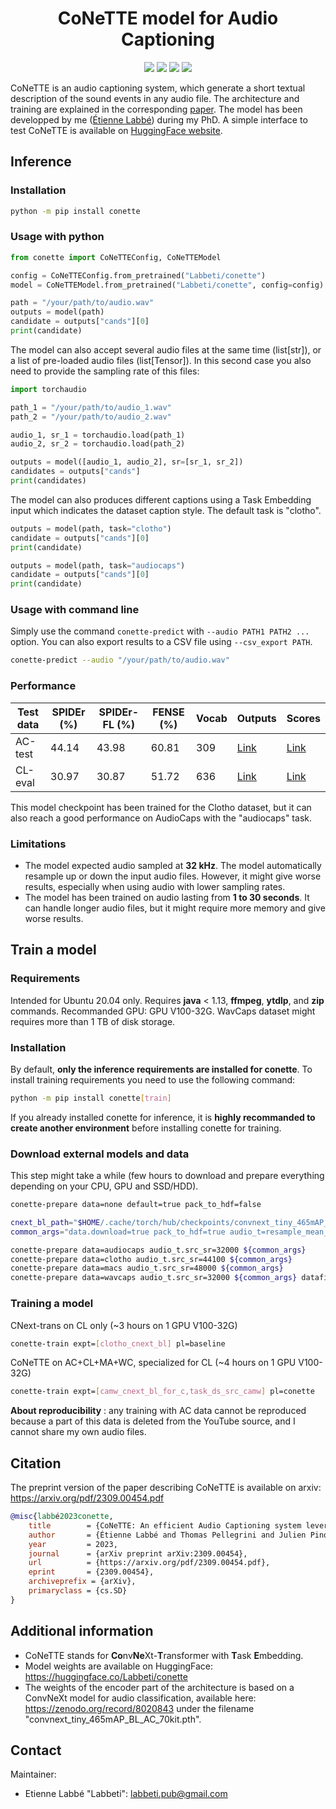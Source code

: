 <div align="center">

# CoNeTTE model for Audio Captioning

[![](<https://img.shields.io/badge/-Python 3.10+-blue?style=for-the-badge&logo=python&logoColor=white>)](https://www.python.org/)
[![](<https://img.shields.io/badge/-PyTorch 1.10.1+-ee4c2c?style=for-the-badge&logo=pytorch&logoColor=white>)](https://pytorch.org/get-started/locally/)
[![](https://img.shields.io/badge/code%20style-black-black.svg?style=for-the-badge&labelColor=gray)](https://black.readthedocs.io/en/stable/)
[![](https://img.shields.io/github/actions/workflow/status/Labbeti/conette-audio-captioning/python-package-pip.yaml?branch=main&style=for-the-badge&logo=github)](https://github.com/Labbeti/conette-audio-captioning/actions)

</div>

CoNeTTE is an audio captioning system, which generate a short textual description of the sound events in any audio file. The architecture and training are explained in the corresponding [paper](https://arxiv.org/pdf/2309.00454.pdf). The model has been developped by me ([Étienne Labbé](https://labbeti.github.io/)) during my PhD. A simple interface to test CoNeTTE is available on [HuggingFace website](https://huggingface.co/spaces/Labbeti/conette).

## Inference

### Installation
```bash
python -m pip install conette
```

### Usage with python
```py
from conette import CoNeTTEConfig, CoNeTTEModel

config = CoNeTTEConfig.from_pretrained("Labbeti/conette")
model = CoNeTTEModel.from_pretrained("Labbeti/conette", config=config)

path = "/your/path/to/audio.wav"
outputs = model(path)
candidate = outputs["cands"][0]
print(candidate)
```

The model can also accept several audio files at the same time (list[str]), or a list of pre-loaded audio files (list[Tensor]). In this second case you also need to provide the sampling rate of this files:

```py
import torchaudio

path_1 = "/your/path/to/audio_1.wav"
path_2 = "/your/path/to/audio_2.wav"

audio_1, sr_1 = torchaudio.load(path_1)
audio_2, sr_2 = torchaudio.load(path_2)

outputs = model([audio_1, audio_2], sr=[sr_1, sr_2])
candidates = outputs["cands"]
print(candidates)
```

The model can also produces different captions using a Task Embedding input which indicates the dataset caption style. The default task is "clotho".

```py
outputs = model(path, task="clotho")
candidate = outputs["cands"][0]
print(candidate)

outputs = model(path, task="audiocaps")
candidate = outputs["cands"][0]
print(candidate)
```

### Usage with command line
Simply use the command `conette-predict` with `--audio PATH1 PATH2 ...` option. You can also export results to a CSV file using `--csv_export PATH`.

```bash
conette-predict --audio "/your/path/to/audio.wav"
```

### Performance

| Test data | SPIDEr (%) | SPIDEr-FL (%) | FENSE (%) | Vocab | Outputs | Scores |
| ------------- | ------------- | ------------- | ------------- | ------------- | ------------- | ------------- |
| AC-test | 44.14 | 43.98 | 60.81 | 309 | [Link](https://github.com/Labbeti/conette-audio-captioning/blob/main/results/conette/outputs_audiocaps_test.csv) | [Link](https://github.com/Labbeti/conette-audio-captioning/blob/main/results/conette/scores_audiocaps_test.yaml) |
| CL-eval | 30.97 | 30.87 | 51.72 | 636 | [Link](https://github.com/Labbeti/conette-audio-captioning/blob/main/results/conette/outputs_clotho_eval.csv) | [Link](https://github.com/Labbeti/conette-audio-captioning/blob/main/results/conette/scores_clotho_eval.yaml) |

This model checkpoint has been trained for the Clotho dataset, but it can also reach a good performance on AudioCaps with the "audiocaps" task.

### Limitations
- The model expected audio sampled at **32 kHz**. The model automatically resample up or down the input audio files. However, it might give worse results, especially when using audio with lower sampling rates.
- The model has been trained on audio lasting from **1 to 30 seconds**. It can handle longer audio files, but it might require more memory and give worse results.

## Train a model
### Requirements
Intended for Ubuntu 20.04 only. Requires **java** < 1.13, **ffmpeg**, **ytdlp**, and **zip** commands.
Recommanded GPU: GPU V100-32G.
WavCaps dataset might requires more than 1 TB of disk storage.

### Installation
By default, **only the inference requirements are installed for conette**. To install training requirements you need to use the following command:
```bash
python -m pip install conette[train]
```
If you already installed conette for inference, it is **highly recommanded to create another environment** before installing conette for training.

### Download external models and data
This step might take a while (few hours to download and prepare everything depending on your CPU, GPU and SSD/HDD).

```bash
conette-prepare data=none default=true pack_to_hdf=false
```

```bash
cnext_bl_path="$HOME/.cache/torch/hub/checkpoints/convnext_tiny_465mAP_BL_AC.pth"
common_args="data.download=true pack_to_hdf=true audio_t=resample_mean_convnext audio_t.pretrain_path=${cnext_bl_path} post_hdf_name=bl pretag=cnext_bl"

conette-prepare data=audiocaps audio_t.src_sr=32000 ${common_args}
conette-prepare data=clotho audio_t.src_sr=44100 ${common_args}
conette-prepare data=macs audio_t.src_sr=48000 ${common_args}
conette-prepare data=wavcaps audio_t.src_sr=32000 ${common_args} datafilter.min_audio_size=0.1 datafilter.max_audio_size=30.0 datafilter.sr=32000
```

### Training a model
CNext-trans on CL only (~3 hours on 1 GPU V100-32G)
```bash
conette-train expt=[clotho_cnext_bl] pl=baseline
```

CoNeTTE on AC+CL+MA+WC, specialized for CL (~4 hours on 1 GPU V100-32G)
```bash
conette-train expt=[camw_cnext_bl_for_c,task_ds_src_camw] pl=conette
```

**About reproducibility** : any training with AC data cannot be reproduced because a part of this data is deleted from the YouTube source, and I cannot share my own audio files.

## Citation
The preprint version of the paper describing CoNeTTE is available on arxiv: https://arxiv.org/pdf/2309.00454.pdf

```bibtex
@misc{labbé2023conette,
	title        = {CoNeTTE: An efficient Audio Captioning system leveraging multiple datasets with Task Embedding},
	author       = {Étienne Labbé and Thomas Pellegrini and Julien Pinquier},
	year         = 2023,
	journal      = {arXiv preprint arXiv:2309.00454},
	url          = {https://arxiv.org/pdf/2309.00454.pdf},
	eprint       = {2309.00454},
	archiveprefix = {arXiv},
	primaryclass = {cs.SD}
}
```

## Additional information
- CoNeTTE stands for **Co**nv**Ne**Xt-**T**ransformer with **T**ask **E**mbedding.
- Model weights are available on HuggingFace: https://huggingface.co/Labbeti/conette
- The weights of the encoder part of the architecture is based on a ConvNeXt model for audio classification, available here: https://zenodo.org/record/8020843 under the filename "convnext_tiny_465mAP_BL_AC_70kit.pth".

## Contact
Maintainer:
- Etienne Labbé "Labbeti": labbeti.pub@gmail.com
